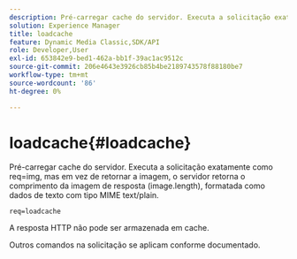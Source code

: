 ```yaml
---
description: Pré-carregar cache do servidor. Executa a solicitação exatamente como req=img, mas em vez de retornar a imagem, o servidor retorna o comprimento da imagem de resposta (image.length), formatada como dados de texto com tipo MIME text/plain.
solution: Experience Manager
title: loadcache
feature: Dynamic Media Classic,SDK/API
role: Developer,User
exl-id: 653842e9-bed1-462a-bb1f-39ac1ac9512c
source-git-commit: 206e4643e3926cb85b4be2189743578f88180be7
workflow-type: tm+mt
source-wordcount: '86'
ht-degree: 0%

---
```


# loadcache{#loadcache}

Pré-carregar cache do servidor. Executa a solicitação exatamente como req=img, mas em vez de retornar a imagem, o servidor retorna o comprimento da imagem de resposta (image.length), formatada como dados de texto com tipo MIME text/plain.

`req=loadcache`

A resposta HTTP não pode ser armazenada em cache.

Outros comandos na solicitação se aplicam conforme documentado.
